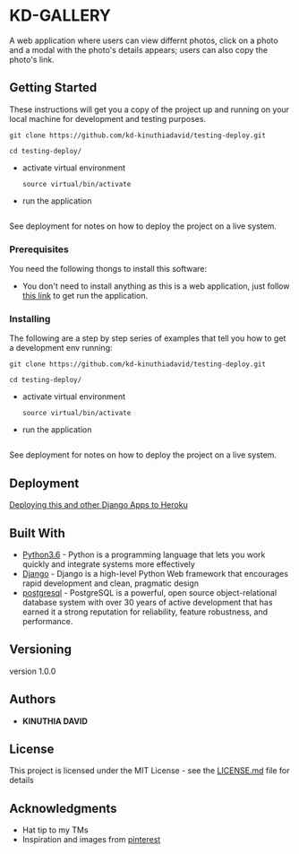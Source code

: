# KD-GALLERY

A web application where users can view differnt photos, click on a photo and a modal with the photo's details appears; users can also copy the photo's link.

## Getting Started

These instructions will get you a copy of the project up and running on your local machine for development and testing purposes.

```
git clone https://github.com/kd-kinuthiadavid/testing-deploy.git
```
```
cd testing-deploy/
```
* activate virtual environment
  ```
  source virtual/bin/activate
  ```
* run the application
```python3.6 manage.py runserver
```
See deployment for notes on how to deploy the project on a live system.

### Prerequisites

You need the following thongs to install this software:
* You don't need to install anything as this is a web application, just follow [this link](https://kd-third-gallery.herokuapp.com/) to get run the application.

### Installing

The following are a step by step series of examples that tell you how to get a development env running:

```
git clone https://github.com/kd-kinuthiadavid/testing-deploy.git
```
```
cd testing-deploy/
```
* activate virtual environment
  ```
  source virtual/bin/activate
  ```
* run the application
```python3.6 manage.py runserver
```
See deployment for notes on how to deploy the project on a live system.


## Deployment

[Deploying this and other Django Apps to Heroku](https://gist.github.com/Benard18/01e28cfbd911f87c7df8ee33cbdaa593)

## Built With

* [Python3.6](https://www.python.org/) - Python is a programming language that lets you work quickly
and integrate systems more effectively
* [Django](https://www.djangoproject.com/) - Django is a high-level Python Web framework that encourages rapid    development and clean, pragmatic design
* [postgresql](https://www.postgresql.org/) - PostgreSQL is a powerful, open source object-relational database system with over 30 years of active development that has earned it a strong reputation for reliability, feature robustness, and performance.



## Versioning

version 1.0.0

## Authors

* **KINUTHIA DAVID**

## License

This project is licensed under the MIT License - see the [LICENSE.md](LICENSE.md) file for details

## Acknowledgments

* Hat tip to my TMs
* Inspiration and images from [pinterest](https://www.pinterest.com/)

